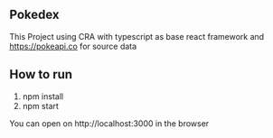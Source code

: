 ## Pokedex
This Project using CRA with typescript as base react framework and https://pokeapi.co for source data

## How to run
1. npm install
2. npm start


You can open on http://localhost:3000 in the browser

